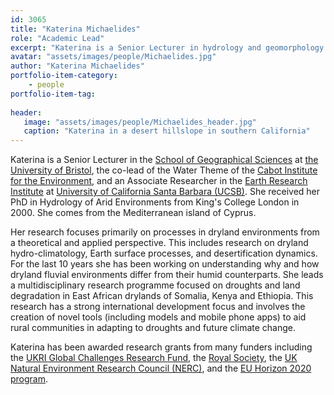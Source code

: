 ```yaml
---
id: 3065
title: "Katerina Michaelides"
role: "Academic Lead"
excerpt: "Katerina is a Senior Lecturer in hydrology and geomorphology in the School of Geographical Sciences at the University of Bristol, co-lead of the Water Theme of the Cabot Institute for the Environment, and an Associate Researcher in the Earth Research Institute at the University of California Santa Barbara (UCSB)."
avatar: "assets/images/people/Michaelides.jpg"
author: "Katerina Michaelides"
portfolio-item-category:
    - people
portfolio-item-tag:
    
header:
   image: "assets/images/people/Michaelides_header.jpg"
   caption: "Katerina in a desert hillslope in southern California"
---
```


Katerina is a Senior Lecturer in the [School of Geographical Sciences](https://www.bristol.ac.uk/geography/) at [the University of Bristol](https://www.bristol.ac.uk), the co-lead of the Water Theme of the [Cabot Institute for the Environment](http://www.bristol.ac.uk/cabot/what-we-do/water/), and an Associate Researcher in the [Earth Research Institute](https://www.eri.ucsb.edu/) at [University of California Santa Barbara (UCSB)](https://www.ucsb.edu/). She received her PhD in Hydrology of Arid Environments from King's College London in 2000. She comes from the Mediterranean island of Cyprus.

Her research focuses primarily on processes in dryland environments from a theoretical and applied perspective. This includes research on dryland hydro-climatology, Earth surface processes, and desertification dynamics. For the last 10 years she has been working on understanding why and how dryland fluvial environments differ from their humid counterparts. She leads a multidisciplinary research programme focused on droughts and land degradation in East African drylands of Somalia, Kenya and Ethiopia. This research has a strong international development focus and involves the creation of novel tools (including models and mobile phone apps) to aid rural communities in adapting to droughts and future climate change. 

Katerina has been awarded research grants from many funders including the [UKRI Global Challenges Research Fund](https://www.ukri.org/research/global-challenges-research-fund/), the [Royal Society](https://royalsociety.org/), the [UK Natural Environment Research Council (NERC)](https://nerc.ukri.org/), and the [EU Horizon 2020 program](https://ec.europa.eu/programmes/horizon2020/en).    
